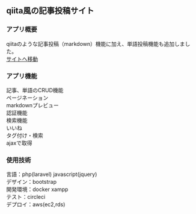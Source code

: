 ## qiita風の記事投稿サイト

### アプリ概要
qiitaのような記事投稿（markdown）機能に加え、単語投稿機能も追加しました。  
[サイトへ移動](http://35.72.100.242/site/laravel/public/index.php)

### アプリ機能
記事、単語のCRUD機能  
ページネーション  
markdownプレビュー  
認証機能  
検索機能  
いいね  
タグ付け・検索  
ajaxで取得  

### 使用技術
言語：php(laravel) javascript(jquery)  
デザイン：bootstrap  
開発環境：docker xampp  
テスト：circleci  
デプロイ：aws(ec2,rds)  
